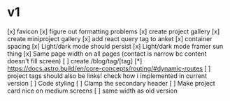 # v1
[x] favicon
[x] figure out formatting problems
[x] create project gallery
[x] create miniproject gallery
[x] add react query tag to anket
[x] container spacing
[x] Light/dark mode should persist
[x] Light/dark mode framer sun thing
[x] Same page width on all pages (contact is narrow bc content doesn't fill screen)
[ ] create /blog/tag/[tag]
  [*] https://docs.astro.build/en/core-concepts/routing/#dynamic-routes
  [ ] project tags should also be links! check how i implemented in current version
[ ] Code styling
[ ] Clamp the secondary header
[ ] Make project card nice on medium screens
[ ] same width as old version